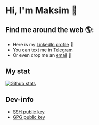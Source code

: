 # Hi, I'm Maksim 👋

## Find me around the web 🌎:
- Here is my <a href="https://www.linkedin.com/in/yakuninm/">LinkedIn profile</a> 💼
- You can text me in <a href="https://t.me/iakunin">Telegram</a> <img height="14" width="14" src="https://telegram.org/favicon.ico" />
- Or even drop me an <a href="mailto:yakuninm+github@gmail.com">email</a> :love_letter:

## My stat
[![Github stats](https://github-readme-stats.vercel.app/api?username=iakunin)](https://github.com/anuraghazra/github-readme-stats)

## Dev-info
- [SSH public key](https://gist.githubusercontent.com/iakunin/6a11ba454ff5148dafcdb64180b47337/raw/217cd0fbecfeb833b1631c3c4f7f25ba507ee58d/id_rsa.pub)
- [GPG public key](https://gist.githubusercontent.com/iakunin/b142d80a6b1f58fa2fd0313fb2af90c1/raw/7c801c7401747e61b4444a048a09e78eec8d7f45/gpg-0x308EC438C3AE5BC6-2020-12-06.txt)
